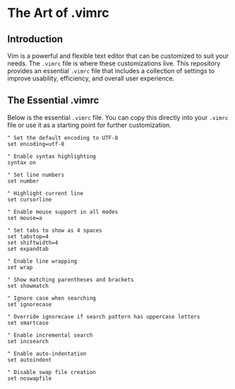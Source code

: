 # The Art of .vimrc

## Introduction

Vim is a powerful and flexible text editor that can be customized to suit your needs. The `.vimrc` file is where these customizations live. This repository provides an essential `.vimrc` file that includes a collection of settings to improve usability, efficiency, and overall user experience.

## The Essential .vimrc

Below is the essential `.vimrc` file. You can copy this directly into your `.vimrc` file or use it as a starting point for further customization.

```vim
" Set the default encoding to UTF-8
set encoding=utf-8

" Enable syntax highlighting
syntax on

" Set line numbers
set number

" Highlight current line
set cursorline

" Enable mouse support in all modes
set mouse=a

" Set tabs to show as 4 spaces
set tabstop=4
set shiftwidth=4
set expandtab

" Enable line wrapping
set wrap

" Show matching parentheses and brackets
set showmatch

" Ignore case when searching
set ignorecase

" Override ignorecase if search pattern has uppercase letters
set smartcase

" Enable incremental search
set incsearch

" Enable auto-indentation
set autoindent

" Disable swap file creation
set noswapfile
```
